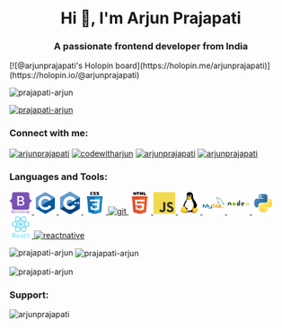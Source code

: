 <h1 align="center">Hi 👋, I'm Arjun Prajapati</h1>
<h3 align="center">A passionate frontend developer from India</h3>
[![@arjunprajapati's Holopin board](https://holopin.me/arjunprajapati)](https://holopin.io/@arjunprajapati)
<p align="left"> <img src="https://komarev.com/ghpvc/?username=prajapati-arjun&label=Profile%20views&color=0e75b6&style=flat" alt="prajapati-arjun" /> </p>

<p align="left"> <a href="https://github.com/ryo-ma/github-profile-trophy"><img src="https://github-profile-trophy.vercel.app/?username=prajapati-arjun" alt="prajapati-arjun" /></a> </p>

<h3 align="left">Connect with me:</h3>
<p align="left">
<a href="https://linkedin.com/in/arjunprajapati" target="blank"><img align="center" src="https://raw.githubusercontent.com/rahuldkjain/github-profile-readme-generator/master/src/images/icons/Social/linked-in-alt.svg" alt="arjunprajapati" height="30" width="40" /></a>
<a href="https://instagram.com/codewitharjun" target="blank"><img align="center" src="https://raw.githubusercontent.com/rahuldkjain/github-profile-readme-generator/master/src/images/icons/Social/instagram.svg" alt="codewitharjun" height="30" width="40" /></a>
<a href="https://www.leetcode.com/arjunprajapati" target="blank"><img align="center" src="https://raw.githubusercontent.com/rahuldkjain/github-profile-readme-generator/master/src/images/icons/Social/leet-code.svg" alt="arjunprajapati" height="30" width="40" /></a>
<a href="https://auth.geeksforgeeks.org/user/arjunprajapati" target="blank"><img align="center" src="https://raw.githubusercontent.com/rahuldkjain/github-profile-readme-generator/master/src/images/icons/Social/geeks-for-geeks.svg" alt="arjunprajapati" height="30" width="40" /></a>
</p>

<h3 align="left">Languages and Tools:</h3>
<p align="left"> <a href="https://getbootstrap.com" target="_blank" rel="noreferrer"> <img src="https://raw.githubusercontent.com/devicons/devicon/master/icons/bootstrap/bootstrap-plain-wordmark.svg" alt="bootstrap" width="40" height="40"/> </a> <a href="https://www.cprogramming.com/" target="_blank" rel="noreferrer"> <img src="https://raw.githubusercontent.com/devicons/devicon/master/icons/c/c-original.svg" alt="c" width="40" height="40"/> </a> <a href="https://www.w3schools.com/cpp/" target="_blank" rel="noreferrer"> <img src="https://raw.githubusercontent.com/devicons/devicon/master/icons/cplusplus/cplusplus-original.svg" alt="cplusplus" width="40" height="40"/> </a> <a href="https://www.w3schools.com/css/" target="_blank" rel="noreferrer"> <img src="https://raw.githubusercontent.com/devicons/devicon/master/icons/css3/css3-original-wordmark.svg" alt="css3" width="40" height="40"/> </a> <a href="https://git-scm.com/" target="_blank" rel="noreferrer"> <img src="https://www.vectorlogo.zone/logos/git-scm/git-scm-icon.svg" alt="git" width="40" height="40"/> </a> <a href="https://www.w3.org/html/" target="_blank" rel="noreferrer"> <img src="https://raw.githubusercontent.com/devicons/devicon/master/icons/html5/html5-original-wordmark.svg" alt="html5" width="40" height="40"/> </a> <a href="https://developer.mozilla.org/en-US/docs/Web/JavaScript" target="_blank" rel="noreferrer"> <img src="https://raw.githubusercontent.com/devicons/devicon/master/icons/javascript/javascript-original.svg" alt="javascript" width="40" height="40"/> </a> <a href="https://www.linux.org/" target="_blank" rel="noreferrer"> <img src="https://raw.githubusercontent.com/devicons/devicon/master/icons/linux/linux-original.svg" alt="linux" width="40" height="40"/> </a> <a href="https://www.mysql.com/" target="_blank" rel="noreferrer"> <img src="https://raw.githubusercontent.com/devicons/devicon/master/icons/mysql/mysql-original-wordmark.svg" alt="mysql" width="40" height="40"/> </a> <a href="https://nodejs.org" target="_blank" rel="noreferrer"> <img src="https://raw.githubusercontent.com/devicons/devicon/master/icons/nodejs/nodejs-original-wordmark.svg" alt="nodejs" width="40" height="40"/> </a> <a href="https://www.python.org" target="_blank" rel="noreferrer"> <img src="https://raw.githubusercontent.com/devicons/devicon/master/icons/python/python-original.svg" alt="python" width="40" height="40"/> </a> <a href="https://reactjs.org/" target="_blank" rel="noreferrer"> <img src="https://raw.githubusercontent.com/devicons/devicon/master/icons/react/react-original-wordmark.svg" alt="react" width="40" height="40"/> </a> <a href="https://reactnative.dev/" target="_blank" rel="noreferrer"> <img src="https://reactnative.dev/img/header_logo.svg" alt="reactnative" width="40" height="40"/> </a> </p>




<p><img align="left" src="https://github-readme-stats.vercel.app/api/top-langs?username=prajapati-arjun&show_icons=true&locale=en&layout=compact" alt="prajapati-arjun" /></p>

<p>&nbsp;<img align="center" src="https://github-readme-stats.vercel.app/api?username=prajapati-arjun&show_icons=true&locale=en" alt="prajapati-arjun" /></p>

<p><img align="center" src="https://github-readme-streak-stats.herokuapp.com/?user=prajapati-arjun&" alt="prajapati-arjun" /></p>
<h3 align="left">Support:</h3>
<p><a href="https://www.buymeacoffee.com/arjunprajapati"> <img align="left" src="https://cdn.buymeacoffee.com/buttons/v2/default-yellow.png" height="50" width="210" alt="arjunprajapati" /></a></p><br><br>
